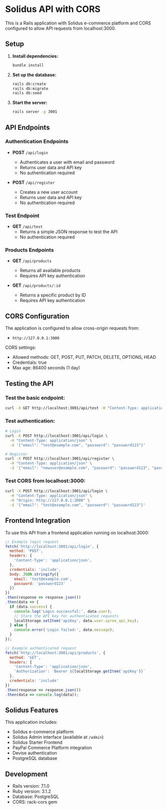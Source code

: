 # Solidus API with CORS

This is a Rails application with Solidus e-commerce platform and CORS configured to allow API requests from localhost:3000.

## Setup

1. **Install dependencies:**
   ```bash
   bundle install
   ```

2. **Set up the database:**
   ```bash
   rails db:create
   rails db:migrate
   rails db:seed
   ```

3. **Start the server:**
   ```bash
   rails server -p 3001
   ```

## API Endpoints

### Authentication Endpoints
- **POST** `/api/login`
  - Authenticates a user with email and password
  - Returns user data and API key
  - No authentication required

- **POST** `/api/register`
  - Creates a new user account
  - Returns user data and API key
  - No authentication required

### Test Endpoint
- **GET** `/api/test`
  - Returns a simple JSON response to test the API
  - No authentication required

### Products Endpoints
- **GET** `/api/products`
  - Returns all available products
  - Requires API key authentication

- **GET** `/api/products/:id`
  - Returns a specific product by ID
  - Requires API key authentication

## CORS Configuration

The application is configured to allow cross-origin requests from:
- `http://127.0.0.1:3000`

CORS settings:
- Allowed methods: GET, POST, PUT, PATCH, DELETE, OPTIONS, HEAD
- Credentials: true
- Max age: 86400 seconds (1 day)

## Testing the API

### Test the basic endpoint:
```bash
curl -X GET http://localhost:3001/api/test -H "Content-Type: application/json"
```

### Test authentication:
```bash
# Login
curl -X POST http://localhost:3001/api/login \
  -H "Content-Type: application/json" \
  -d '{"email": "test@example.com", "password": "password123"}'

# Register
curl -X POST http://localhost:3001/api/register \
  -H "Content-Type: application/json" \
  -d '{"email": "newuser@example.com", "password": "password123", "password_confirmation": "password123"}'
```

### Test CORS from localhost:3000:
```bash
curl -X POST http://localhost:3001/api/login \
  -H "Content-Type: application/json" \
  -H "Origin: http://127.0.0.1:3000" \
  -d '{"email": "test@example.com", "password": "password123"}'
```

## Frontend Integration

To use this API from a frontend application running on localhost:3000:

```javascript
// Example login request
fetch('http://localhost:3001/api/login', {
  method: 'POST',
  headers: {
    'Content-Type': 'application/json',
  },
  credentials: 'include',
  body: JSON.stringify({
    email: 'test@example.com',
    password: 'password123'
  })
})
.then(response => response.json())
.then(data => {
  if (data.success) {
    console.log('Login successful:', data.user);
    // Store the API key for authenticated requests
    localStorage.setItem('apiKey', data.user.spree_api_key);
  } else {
    console.error('Login failed:', data.message);
  }
});

// Example authenticated request
fetch('http://localhost:3001/api/products', {
  method: 'GET',
  headers: {
    'Content-Type': 'application/json',
    'Authorization': `Bearer ${localStorage.getItem('apiKey')}`
  },
  credentials: 'include'
})
.then(response => response.json())
.then(data => console.log(data));
```

## Solidus Features

This application includes:
- Solidus e-commerce platform
- Solidus Admin interface (available at `/admin`)
- Solidus Starter Frontend
- PayPal Commerce Platform integration
- Devise authentication
- PostgreSQL database

## Development

- Rails version: 7.1.0
- Ruby version: 3.1.2
- Database: PostgreSQL
- CORS: rack-cors gem

